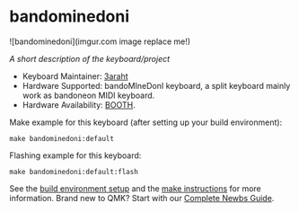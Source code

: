 # bandominedoni

![bandominedoni](imgur.com image replace me!)

*A short description of the keyboard/project*

* Keyboard Maintainer: [3araht](https://github.com/3araht)
* Hardware Supported: bandoMIneDonI keyboard, a split keyboard mainly work as bandoneon MIDI keyboard.
* Hardware Availability: [BOOTH](https://3araht.booth.pm/).

Make example for this keyboard (after setting up your build environment):

    make bandominedoni:default

Flashing example for this keyboard:

    make bandominedoni:default:flash

See the [build environment setup](https://docs.qmk.fm/#/getting_started_build_tools) and the [make instructions](https://docs.qmk.fm/#/getting_started_make_guide) for more information. Brand new to QMK? Start with our [Complete Newbs Guide](https://docs.qmk.fm/#/newbs).
